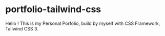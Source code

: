 # portfolio-tailwind-css
Hello ! This is  my Personal Porfolio, build by myself with CSS Framework, Tailwind CSS 3.

 
